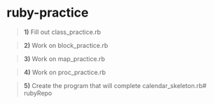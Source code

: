 # ruby-practice

> **1)**  Fill out class_practice.rb

> **2)**  Work on block_practice.rb

> **3)**   Work on map_practice.rb

> **4)**   Work on proc_practice.rb

> **5)**   Create the program that will complete calendar_skeleton.rb# rubyRepo
